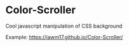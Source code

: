 # Color-Scroller

Cool javascript manipulation of CSS background

Example: https://jawm17.github.io/Color-Scroller/
